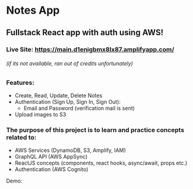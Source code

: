 # Notes App
## Fullstack React app with auth using AWS!
### Live Site: https://main.d1enigbmx8lx87.amplifyapp.com/
###### (if its not available, ran out of credits unfortunately)

### Features:
- Create, Read, Update, Delete Notes
- Authentication (Sign Up, Sign In, Sign Out):
    - Email and Password (verification mail is sent)
- Upload images to S3

### The purpose of this project is to learn and practice concepts related to:
- AWS Services (DynamoDB, S3, Amplify, IAM)
- GraphQL API (AWS AppSync)
- ReactJS concepts (components, react hooks, async/await, props etc.)
- Authentication (AWS Cognito)

Demo:

